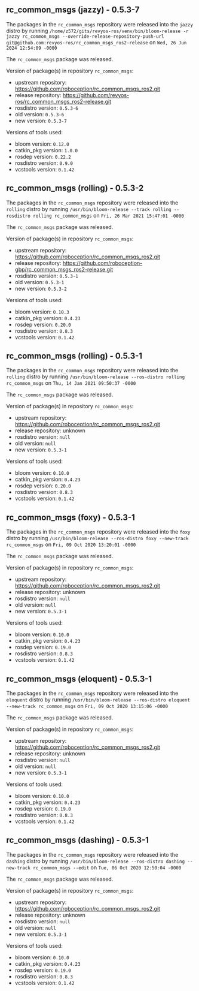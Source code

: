 ## rc_common_msgs (jazzy) - 0.5.3-7

The packages in the `rc_common_msgs` repository were released into the `jazzy` distro by running `/home/z572/gits/revyos-ros/venv/bin/bloom-release -r jazzy rc_common_msgs --override-release-repository-push-url git@github.com:revyos-ros/rc_common_msgs_ros2-release` on `Wed, 26 Jun 2024 12:54:09 -0000`

The `rc_common_msgs` package was released.

Version of package(s) in repository `rc_common_msgs`:

- upstream repository: https://github.com/roboception/rc_common_msgs_ros2.git
- release repository: https://github.com/revyos-ros/rc_common_msgs_ros2-release.git
- rosdistro version: `0.5.3-6`
- old version: `0.5.3-6`
- new version: `0.5.3-7`

Versions of tools used:

- bloom version: `0.12.0`
- catkin_pkg version: `1.0.0`
- rosdep version: `0.22.2`
- rosdistro version: `0.9.0`
- vcstools version: `0.1.42`


## rc_common_msgs (rolling) - 0.5.3-2

The packages in the `rc_common_msgs` repository were released into the `rolling` distro by running `/usr/bin/bloom-release --track rolling --rosdistro rolling rc_common_msgs` on `Fri, 26 Mar 2021 15:47:01 -0000`

The `rc_common_msgs` package was released.

Version of package(s) in repository `rc_common_msgs`:

- upstream repository: https://github.com/roboception/rc_common_msgs_ros2.git
- release repository: https://github.com/roboception-gbp/rc_common_msgs_ros2-release.git
- rosdistro version: `0.5.3-1`
- old version: `0.5.3-1`
- new version: `0.5.3-2`

Versions of tools used:

- bloom version: `0.10.3`
- catkin_pkg version: `0.4.23`
- rosdep version: `0.20.0`
- rosdistro version: `0.8.3`
- vcstools version: `0.1.42`


## rc_common_msgs (rolling) - 0.5.3-1

The packages in the `rc_common_msgs` repository were released into the `rolling` distro by running `/usr/bin/bloom-release --ros-distro rolling rc_common_msgs` on `Thu, 14 Jan 2021 09:50:37 -0000`

The `rc_common_msgs` package was released.

Version of package(s) in repository `rc_common_msgs`:

- upstream repository: https://github.com/roboception/rc_common_msgs_ros2.git
- release repository: unknown
- rosdistro version: `null`
- old version: `null`
- new version: `0.5.3-1`

Versions of tools used:

- bloom version: `0.10.0`
- catkin_pkg version: `0.4.23`
- rosdep version: `0.20.0`
- rosdistro version: `0.8.3`
- vcstools version: `0.1.42`


## rc_common_msgs (foxy) - 0.5.3-1

The packages in the `rc_common_msgs` repository were released into the `foxy` distro by running `/usr/bin/bloom-release --ros-distro foxy --new-track rc_common_msgs` on `Fri, 09 Oct 2020 13:20:01 -0000`

The `rc_common_msgs` package was released.

Version of package(s) in repository `rc_common_msgs`:

- upstream repository: https://github.com/roboception/rc_common_msgs_ros2.git
- release repository: unknown
- rosdistro version: `null`
- old version: `null`
- new version: `0.5.3-1`

Versions of tools used:

- bloom version: `0.10.0`
- catkin_pkg version: `0.4.23`
- rosdep version: `0.19.0`
- rosdistro version: `0.8.3`
- vcstools version: `0.1.42`


## rc_common_msgs (eloquent) - 0.5.3-1

The packages in the `rc_common_msgs` repository were released into the `eloquent` distro by running `/usr/bin/bloom-release --ros-distro eloquent --new-track rc_common_msgs` on `Fri, 09 Oct 2020 13:15:06 -0000`

The `rc_common_msgs` package was released.

Version of package(s) in repository `rc_common_msgs`:

- upstream repository: https://github.com/roboception/rc_common_msgs_ros2.git
- release repository: unknown
- rosdistro version: `null`
- old version: `null`
- new version: `0.5.3-1`

Versions of tools used:

- bloom version: `0.10.0`
- catkin_pkg version: `0.4.23`
- rosdep version: `0.19.0`
- rosdistro version: `0.8.3`
- vcstools version: `0.1.42`


## rc_common_msgs (dashing) - 0.5.3-1

The packages in the `rc_common_msgs` repository were released into the `dashing` distro by running `/usr/bin/bloom-release --ros-distro dashing --new-track rc_common_msgs --edit` on `Tue, 06 Oct 2020 12:50:04 -0000`

The `rc_common_msgs` package was released.

Version of package(s) in repository `rc_common_msgs`:

- upstream repository: https://github.com/roboception/rc_common_msgs_ros2.git
- release repository: unknown
- rosdistro version: `null`
- old version: `null`
- new version: `0.5.3-1`

Versions of tools used:

- bloom version: `0.10.0`
- catkin_pkg version: `0.4.23`
- rosdep version: `0.19.0`
- rosdistro version: `0.8.3`
- vcstools version: `0.1.42`


